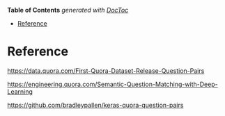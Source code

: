 <!-- START doctoc generated TOC please keep comment here to allow auto update -->
<!-- DON'T EDIT THIS SECTION, INSTEAD RE-RUN doctoc TO UPDATE -->
**Table of Contents**  *generated with [DocToc](https://github.com/thlorenz/doctoc)*

- [Reference](#reference)

<!-- END doctoc generated TOC please keep comment here to allow auto update -->

# Reference

https://data.quora.com/First-Quora-Dataset-Release-Question-Pairs

https://engineering.quora.com/Semantic-Question-Matching-with-Deep-Learning

https://github.com/bradleypallen/keras-quora-question-pairs